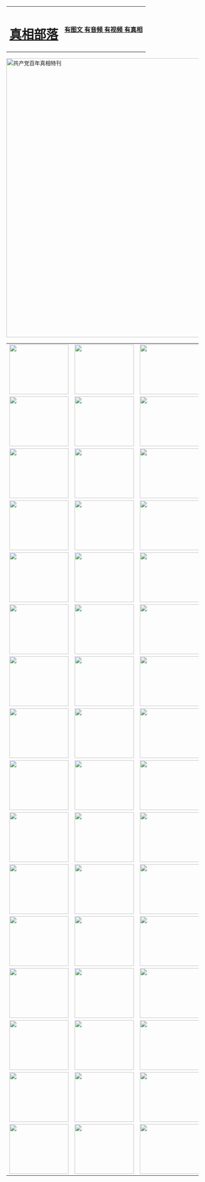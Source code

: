 <table>
<tr>

<td>
	<H1><a href="http://h75.brosela-on.com/zx/">真相部落</a></H1>
</td>
<td>
	<H4><a href="http://h75.brosela-on.com/zx/">有图文 有音频 有视频 有真相</a></H4>
</td>
</tr>
</table>

 <div ><a href="http://h75.brosela-on.com/zx/bngcd/"><img src="http://h75.brosela-on.com/zx/bngcd/gcdbnzx.jpg" width="730"  border="0" alt="共产党百年真相特刊"></a></div>

<table>
<tr>
	<td><a href="http://35.seyyah360.com/xtr/107/"><img  src ="http://35.seyyah360.com/pic/2017/02/107.jpg" width="155px" height="130px"></a></td>
	<td><a href="http://35.seyyah360.com/xtr/829/"><img src ="http://35.seyyah360.com/pic/2017/02/829.jpg" width="155px" height="130px"></a></td>
	<td><a href="http://35.seyyah360.com/xtr/69/"><img  src ="http://35.seyyah360.com/pic/2017/02/69.jpg" width="155px" height="130px"></a></td>
	<td><a href="http://35.seyyah360.com/xtr/99/"><img  src ="http://35.seyyah360.com/pic/2017/02/99.jpg" width="155px" height="130px"></a></td>
</tr>
<tr>
	<td><a href="http://35.seyyah360.com/xtr/40/"><img  src ="http://35.seyyah360.com/pic/2017/02/40.jpg" width="155px" height="130px"></a></td>
	<td><a href="http://35.seyyah360.com/xtr/20/"><img  src ="http://35.seyyah360.com/pic/2017/02/20.jpg" width="155px" height="130px"></a></td>
	<td><a href="http://35.seyyah360.com/xtr/81/"><img  src ="http://35.seyyah360.com/pic/2017/02/81.jpg" width="155px" height="130px"></a></td>
	<td><a href="http://35.seyyah360.com/xtr/2/"><img  src ="http://35.seyyah360.com/pic/2017/02/2.jpg" width="155px" height="130px"></a></td>
</tr>
<tr>
	<td><a href="http://35.seyyah360.com/xtr/86/"><img  src ="http://35.seyyah360.com/pic/2017/02/86.jpg" width="155px" height="130px"></a></td>
	<td><a href="http://35.seyyah360.com/xtr/109/"><img  src ="http://35.seyyah360.com/pic/2017/02/109.jpg" width="155px" height="130px"></a></td>
	<td><a href="http://35.seyyah360.com/xtr/1378/"><img  src ="http://35.seyyah360.com/pic/2017/02/1378.jpg" width="155px" height="130px"></a></td>
	<td><a href="http://35.seyyah360.com/xtr/57/"><img  src ="http://35.seyyah360.com/pic/2017/02/57.jpg" width="155px" height="130px"></a></td>
</tr>
<tr>
	<td><a href="http://35.seyyah360.com/xtr/1219/"><img  src ="http://35.seyyah360.com/pic/2017/02/1219.jpg" width="155px" height="130px"></a></td>
	<td><a href="http://35.seyyah360.com/xtr/1220/"><img  src ="http://35.seyyah360.com/pic/2017/02/1220.jpg" width="155px" height="130px"></a></td>
	<td><a href="http://35.seyyah360.com/xtr/1221/"><img  src ="http://35.seyyah360.com/pic/2017/02/1221.jpg" width="155px" height="130px"></a></td>
	<td><a href="http://35.seyyah360.com/xtr/51/"><img  src ="http://35.seyyah360.com/pic/2017/02/51.jpg" width="155px" height="130px"></a></td>
</tr>
<tr>
	<td><a href="http://35.seyyah360.com/xtr/1055/"><img  src ="http://35.seyyah360.com/pic/2017/02/1055.jpg" width="155px" height="130px"></a></td>
	<td><a href="http://35.seyyah360.com/xtr/611/"><img  src ="http://35.seyyah360.com/pic/2017/02/611.jpg" width="155px" height="130px"></a></td>
	<td><a href="http://35.seyyah360.com/xtr/1121/"><img  src ="http://35.seyyah360.com/pic/2017/02/1121.jpg" width="155px" height="130px"></a></td>
	<td><a href="http://35.seyyah360.com/xtr/610/"><img  src ="http://35.seyyah360.com/pic/2017/02/610.jpg" width="155px" height="130px"></a></td>
</tr>
<tr>
	<td><a href="http://35.seyyah360.com/xtr/1128/"><img  src ="http://35.seyyah360.com/pic/2017/02/1128.jpg" width="155px" height="130px"></a></td>
	<td><a href="http://35.seyyah360.com/xtr/1395/"><img  src ="http://35.seyyah360.com/pic/2017/02/1406.jpg" width="155px" height="130px"></a></td>
	<td><a href="http://35.seyyah360.com/xtr/1407/"><img  src ="http://35.seyyah360.com/pic/2017/02/1407.jpg" width="155px" height="130px"></a></td>
	<td><a href="http://35.seyyah360.com/xtr/934/"><img  src ="http://35.seyyah360.com/pic/2017/02/934.jpg" width="155px" height="130px"></a></td>
</tr>
<tr>
	<td><a href="http://35.seyyah360.com/xtr/641/"><img  src ="http://35.seyyah360.com/pic/2017/02/641.jpg" width="155px" height="130px"></a></td>
	<td><a href="http://35.seyyah360.com/xtr/949/"><img  src ="http://35.seyyah360.com/pic/2017/02/949.jpg" width="155px" height="130px"></a></td>
	<td><a href="http://35.seyyah360.com/xtr/112/"><img  src ="http://35.seyyah360.com/pic/2017/02/112.jpg" width="155px" height="130px"></a></td>
	<td><a href="http://35.seyyah360.com/xtr/812/"><img  src ="http://35.seyyah360.com/pic/2017/02/812.jpg" width="155px" height="130px"></a></td>
</tr>
<tr>
	<td><a href="http://35.seyyah360.com/xtr/103/"><img  src ="http://35.seyyah360.com/pic/2017/02/103.jpg" width="155px" height="130px"></a></td>
	<td><a href="http://35.seyyah360.com/xtr/3/"><img  src ="http://35.seyyah360.com/pic/2017/02/3.jpg" width="155px" height="130px"></a></td>
	<td><A href="http://35.seyyah360.com/mp4/zx/2015/11/Lkmtt.mp4" target="_blank" title="莲开满天庭"><img  src="http://35.seyyah360.com/pic/2015/11/Lkmtt3480_jssor.jpg"  width="155px" height="130px"></A></td>
	<td><A href="http://35.seyyah360.com/mp4/zx/2015/11/2013513.mp4" target="_blank" title="飞旋的法轮"><img  src="http://35.seyyah360.com/pic/2015/11/falun480_jssor.jpg"  width="155px" height="130px"></A></td>
</tr>
<tr>
	<td><A href="http://35.seyyah360.com/mp4/zx/2015/11/NYParade.mp4" target="_blank" title="2004年4月10日法轮功纽约大游行"><img  src="http://35.seyyah360.com/pic/2015/11/nyparade480_jssor.jpg"  width="155px" height="130px"></A></td>
	<td><A href="http://35.seyyah360.com/mp4/news617/2015/05/WEB_s28093.mp4" target="_blank" title="2015年世界法轮大法日特别报导"><img  src="http://35.seyyah360.com/pic/2015/11/p6752711a666997037_jssor.jpg"  width="155px" height="130px"></A></td>
	<td><A href="http://35.seyyah360.com/mp4/news829/2015/11/30211_326650.mp4" target="_blank" title="沧州绑架案连审四天 民众抹泪称审好人"><img  src="http://35.seyyah360.com/pic/2015/11/changzhou2480_jssor.jpg"  width="155px" height="130px"></A></td>
	<td><A href="http://35.seyyah360.com/mp4/mhph/2015/10/changzhou.mp4" target="_blank" title="沧州真相--狮城血泪"><img  src="http://35.seyyah360.com/pic/2015/11/changzhou480_jssor.jpg"  width="155px" height="130px"></A></td>
</tr>
<tr>
	<td><A href="http://35.seyyah360.com/mp4/mhjd/mhjd_55.mp4" target="_blank" title="正义律师与无罪辩护"><img  src="http://35.seyyah360.com/pic/2015/11/wzbh480_jssor.jpg"  width="155px" height="130px"></A></td>
	<td><A href="http://35.seyyah360.com/mp4/zx/2015/11/layerkcs.mp4" target="_blank" title="中国的良心--高智晟律师"><img  src="http://35.seyyah360.com/pic/2015/11/layerkcs2480_jssor.jpg"  width="155px" height="130px"></A></td>
	<td><A href="http://35.seyyah360.com/mp4/mhph/2015/10/szxl.mp4" target="_blank" title="神州血泪--北京、大庆、广东、哈尔滨"><img  src="http://35.seyyah360.com/pic/2015/11/szxl480_jssor.jpg"  width="155px" height="130px"></A></td>
	<td><A href="http://35.seyyah360.com/mp4/zx/2015/11/TangShanFFXS.mp4" target="_blank" title="真相纪录片：凤凰新生"><img  src="http://35.seyyah360.com/pic/2015/11/fhxs2480_jssor.jpg"  width="155px" height="130px"></A></td>
</tr>
<tr>
	<td><A href="http://35.seyyah360.com/mp4/zx/2015/11/jidong.mp4" target="_blank" title="冀东监狱的罪恶"><img  src="http://35.seyyah360.com/pic/2015/11/jidong480_jssor.jpg"  width="155px" height="130px"></A></td>
	<td><A href="http://35.seyyah360.com/mp4/mhph/2015/10/tangshan.mp4" target="_blank" title="凤凰血泪"><img  src="http://35.seyyah360.com/pic/2015/11/tangshan480_jssor.jpg"  width="155px" height="130px"></A>
					</div></td>
	<td>	<A href="http://35.seyyah360.com/mp4/mhph/2015/10/zfxtzxl.mp4" target="_blank" title="政法系统罪行录--唐山篇"><img  src="http://35.seyyah360.com/pic/2015/11/zfxtzxl480_jssor.jpg"  width="155px" height="130px"></A></td>
	<td><A href="http://35.seyyah360.com/mp4/mhph/2015/10/QDBG.mp4" target="_blank" title="青岛悲歌"><img  src="http://35.seyyah360.com/pic/2015/10/qdbg2480_jssor.jpg"  width="155px" height="130px"></A></td>
</tr>
<tr>
	<td><A href="http://35.seyyah360.com/mp4/mhph/2015/10/huludao.mp4" target="_blank" title="葫芦岛永恒的见证"><img  src="http://35.seyyah360.com/pic/2015/10/huludao480_jssor.jpg"  width="155px" height="130px"></A></td>
	<td><A href="http://35.seyyah360.com/mp4/mhph/2015/10/qbzx.mp4" target="_blank" title="湖畔泉边听真相-济南泉城的传奇"><img  src="http://35.seyyah360.com/pic/2015/10/hupan480_jssor.jpg"  width="155px" height="130px"></A></td>
	<td><A href="http://35.seyyah360.com/mp4/mhph/2015/10/baoding_dvd_v2.mp4" target="_blank" title="燕赵悲歌"><img  src="http://35.seyyah360.com/pic/2015/10/yzbg480_jssor.jpg"  width="155px" height="130px"></A></td>
	<td><A href="http://35.seyyah360.com/mp4/zx/2015/11/meihuashi_complete_ED2.0.mp4" target="_blank" title="梅花诗完整版"><img  src="http://35.seyyah360.com/pic/2015/11/mhs480_jssor.jpg"  width="155px" height="130px"></A></td>
</tr>
<tr>
	<td><A href="http://35.seyyah360.com/mp4/zx/2015/11/fengbei512k.mp4" target="_blank" title="丰碑"><img  src="http://35.seyyah360.com/pic/2015/11/fongbei480_jssor.jpg"  width="155px" height="130px"></A></td>
	<td><A href="http://35.seyyah360.com/mp4/zx/2015/11/fytdxComplete.mp4" target="_blank" title="风雨天地行全集"><img  src="http://35.seyyah360.com/pic/2015/11/fytdxWhite480_jssor.jpg"  width="155px" height="130px"></A></td>
	<td><A href="http://35.seyyah360.com/mp4/zx/2015/11/JianZheng.mp4" target="_blank" title="见证"><img  src="http://35.seyyah360.com/pic/2015/11/witness480_jssor.jpg"  width="155px" height="130px"></A></td>
	<td><A href="http://35.seyyah360.com/mp4/mhph/2015/10/hcym.mp4" target="_blank" title="红朝阴谋"><img  src="http://35.seyyah360.com/pic/2015/10/hcym480_jssor.jpg"  width="155px" height="130px"></A></td>
</tr>
<tr>
	<td><A href="http://35.seyyah360.com/mp4/zx/2015/11/zfzxPalV3.mp4" target="_blank" title="是自焚还是骗局"><img  src="http://35.seyyah360.com/pic/2015/11/zfzx4805_jssor.jpg"  width="155px" height="130px"></A></td>
	<td><A href="http://35.seyyah360.com/mp4/zx/2015/11/lsdspMsyTd.mp4" target="_blank" title="历史的审判"><img  src="http://35.seyyah360.com/pic/2015/11/lsdsp480_jssor.jpg"  width="155px" height="130px"></A></td>
	<td><A href="http://35.seyyah360.com/mp4/news886/2015/11/concat886.mp4" target="_blank" title="一周全球控告江泽民"><img  src="http://35.seyyah360.com/pic/2015/11/news886480_jssor.jpg"  width="155px" height="130px"></A></td>
	<td><A href="http://35.seyyah360.com/mp4/news1378/2014/08/CQSD_s0_e4_v2_i0-CQSD_4-video.mp4" target="_blank" title="欧洲的抉择"><img  src="http://35.seyyah360.com/pic/2015/11/p5143421a564166643-ss_jssor.jpg"  width="155px" height="130px"></A></td>
</tr>
<tr>
	<td><A href="http://35.seyyah360.com/mp4/zx/2015/11/hk20150720parade.mp4" target="_blank" title="港法轮功反迫害大游行 大陆游客震撼"><img  src="http://35.seyyah360.com/pic/2015/11/281098-ss_jssor.jpg"  width="155px" height="130px"></A></td>
	<td><A href="http://35.seyyah360.com/mp4/zx/2015/11/20150720hkParade512k.mp4" target="_blank" title="香港法轮功720游行声援诉江潮"><img  src="http://35.seyyah360.com/pic/2015/11/2015720parade480_jssor.jpg"  width="155px" height="130px"></A></td>
	<td><A href="http://35.seyyah360.com/mp4/zx/2015/11/hktdc512.mp4" target="_blank" title="香港退党潮"><img  src="http://35.seyyah360.com/pic/2015/11/hktdc480_jssor.jpg"  width="155px" height="130px"></A></td>
	<td><A href="http://35.seyyah360.com/mp4/news413/2015/11/concat413.mp4" target="_blank" title="本月退党精选"><img  src="http://35.seyyah360.com/pic/2015/11/tuidang480_jssor.jpg"  width="155px" height="130px"></A></td>
</tr>
<tr>
	<td><A href="http://35.seyyah360.com/mp4/news823/2015/11/TSZG_British_1_QA_A_TSZG-61-1_XinHaoNianZuoZh_P617180.mp4" target="_blank" title="辛灏年：纪念《九评共产党》发表十周年演讲"><img  src="http://35.seyyah360.com/pic/2015/11/xhn9p10480_jssor.jpg"  width="155px" height="130px"></A></td>
	<td><A href="http://35.seyyah360.com/mp4/news57/2015/11/JPGCD8.mp4" target="_blank" title="【九评之八】评中国共产党的邪教本质"><img  src="http://35.seyyah360.com/pic/2015/11/9pkcd8p480_jssor.jpg"  width="155px" height="130px"></A></td>
	<td><A href="http://35.seyyah360.com/mp4/other/kao.Chih.Sheng_story.mp4"  target="_blank" title="超越恐惧:高智晟的故事"				style="font-size:20px;"><img src="http://35.seyyah360.com/pic/2016/12/GZS201408070902.jpg"  width="155px" height="130px">
						</A></td>
	<td><A href="http://35.seyyah360.com/mp4/zx/2016/11/oh10yearsInv.mp4"  target="_blank" title="纪录片《活摘 十年调查》完整版" style="font-size:20px;"><img src="http://35.seyyah360.com/pic/2016/11/10yearsOHinv.jpg"  width="155px" height="130px">
						</A></td>
</tr>
</table>


